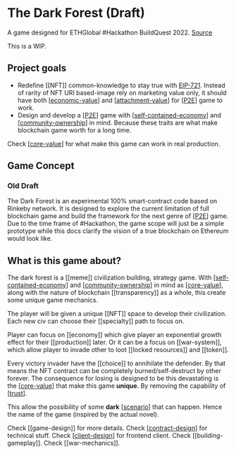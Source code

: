 # The Dark Forest (Draft)

A game designed for ETHGlobal #Hackathon BuildQuest 2022. [Source](https://github.com/VAD37/the-dark-forest)

This is a WIP.

## Project goals

- Redefine [[NFT]] common-knowledge to stay true with [EIP-721](https://eips.ethereum.org/EIPS/eip-721). Instead of rarity of NFT URI based-image rely on marketing value only, it should have both [[economic-value]] and [[attachment-value]] for [[P2E]] game to work.
- Design and develop a [[P2E]] game with [[self-contained-economy]] and [[community-ownership]] in mind. Because these traits are what make blockchain game worth for a long time.

Check [[core-value]] for what make this game can work in real production.

## Game Concept

### Old Draft

The Dark Forest is an experimental 100% smart-contract code based on Rinkeby network.
It is designed to explore the current limitation of full blockchain game and build the framework for the next genre of [[P2E]] game.
Due to the time frame of #Hackathon, the game scope will just be a simple prototype while this docs clarify the vision of a true blockchain on Ethereum would look like.

## What is this game about?

The dark forest is a [[meme]] civilization building, strategy game. With [[self-contained-economy]] and [[community-ownership]] in mind as [[core-value]], along with the nature of blockchain [[transparency]] as a whole, this create some unique game mechanics.

The player will be given a unique [[NFT]] space to develop their civilization.
Each new civ can choose their [[specialty]] path to focus on.

Player can focus on [[economy]] which give player an exponential growth effect for their [[production]] later.
Or it can be a focus on [[war-system]], which allow player to invade other to loot [[locked resources]] and [[token]].

Every victory invader have the [[choice]] to annihilate the defender. By that means the NFT contract can be completely burned/self-destruct by other forever.
The consequence for losing is designed to be this devastating is the [[core-value]] that make this game **unique**. By removing the capability of [[trust]].

This allow the possibility of some **dark** [[scenario]] that can happen. Hence the name of the game (inspired by the actual novel).

Check [[game-design]] for more details.
Check [[contract-design]] for technical stuff.
Check [[client-design]] for frontend client.
Check [[building-gameplay]].
Check [[war-mechanics]].

[//begin]: # "Autogenerated link references for markdown compatibility"
[economic-value]: references/economic-value "economic-value"
[attachment-value]: references/attachment-value "attachment-value"
[P2E]: references/P2E "Play To Earn"
[self-contained-economy]: references/self-contained-economy "self-contained-economy"
[community-ownership]: references/community-ownership "community-ownership"
[core-value]: references/core-value "core value"
[trust]: references/trust "trust"
[scenario]: references/scenario "scenario"
[contract-design]: references/contract-design "contract-design"
[client-design]: references/client-design "client design"
[//end]: # "Autogenerated link references"
